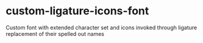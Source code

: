 # custom-ligature-icons-font
Custom font with extended character set and icons invoked through ligature replacement of their spelled out names
